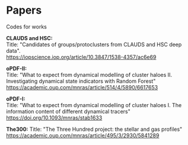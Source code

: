 # Papers
Codes for works

**CLAUDS and HSC:**  
Title: "Candidates of groups/protoclusters from CLAUDS and HSC deep data".  
https://iopscience.iop.org/article/10.3847/1538-4357/ac6e69

**oPDF-II:**  
Title: "What to expect from dynamical modelling of cluster haloes II. 
Investigating dynamical state indicators with Random Forest"  
https://academic.oup.com/mnras/article/514/4/5890/6617653

**oPDF-I:**  
Title: "What to expect from dynamical modelling of cluster haloes I. The
information content of different dynamical tracers"  
https://doi.org/10.1093/mnras/stab1633

**The300:**
Title: "The Three Hundred project: the stellar and gas profiles"  
https://academic.oup.com/mnras/article/495/3/2930/5841289




